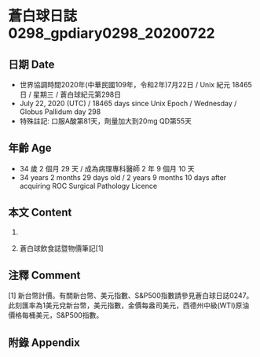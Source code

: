 [_metadata_:encoding]: - "utf-8"
[_metadata_:language]: - "zh-Hant-TW"
[_metadata_:fileformat]: - "markdown"
[_metadata_:MIME_type]: - "text/plain"
[_metadata_:markdown_version]: - "commonmark version 0.29"
[_metadata_:markdown_spec]: - "https://spec.commonmark.org/0.29/"

# 蒼白球日誌0298_gpdiary0298_20200722 #

## 日期 Date ##

* 世界協調時間2020年(中華民國109年，令和2年)7月22日 / Unix 紀元 18465 日 / 星期三 / 蒼白球紀元第298日
* July 22, 2020 (UTC) / 18465 days since Unix Epoch / Wednesday / Globus Pallidum day 298
* 特殊註記: 口服A酸第81天，劑量加大到20mg QD第55天

## 年齡 Age ##

* 34 歲 2 個月 29 天 / 成為病理專科醫師 2 年 9 個月 10 天
* 34 years 2 months 29 days old / 2 years 9 months 10 days after acquiring ROC Surgical Pathology Licence

## 本文 Content ##

1. 

    
2. 蒼白球飲食誌暨物價筆記[1]

    

## 注釋 Comment ##

[1] 新台幣計價。有關新台幣、美元指數、S&P500指數請參見蒼白球日誌0247。此刻匯率為1美元兌新台幣，美元指數，金價每盎司美元，西德州中級(WTI)原油價格每桶美元，S&P500指數。



## 附錄 Appendix ##

